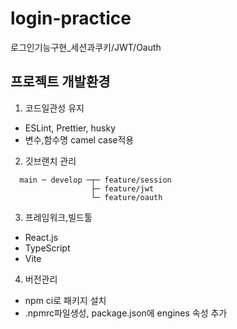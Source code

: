 # login-practice
로그인기능구현_세션과쿠키/JWT/Oauth

## 프로젝트 개발환경
1. 코드일관성 유지
  - ESLint, Prettier, husky
  - 변수,함수명 camel case적용
2. 깃브랜치 관리
```
  main ─ develop ─┬─ feature/session   
                  ├─ feature/jwt   
                  └─ feature/oauth   
```
3. 프레임워크,빌드툴
  - React.js
  - TypeScript
  - Vite
4. 버전관리
  - npm ci로 패키지 설치
  - .npmrc파일생성, package.json에 engines 속성 추가
  
